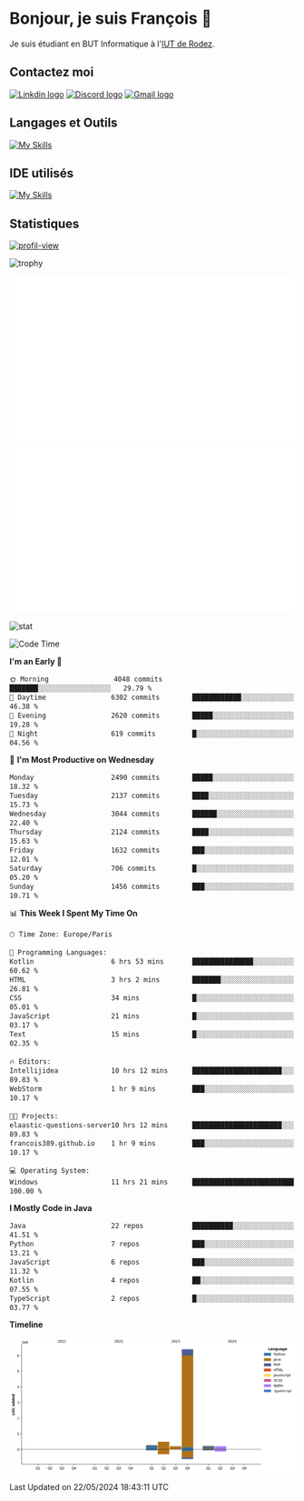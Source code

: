 # Bonjour, je suis François 👋

Je suis étudiant en BUT Informatique à l'[IUT de Rodez](https://iut-rodez.fr).

## Contactez moi

<p>
<a href="https://www.linkedin.com/in/fran%C3%A7ois-de-saint-palais-00985327a/" target="blank"><img src="https://img.shields.io/badge/LinkedIn-0077B5?style=for-the-badge&logo=linkedin&logoColor=white" alt="Linkdin logo"/></a>
<a href="https://discord.gg/francis389" target="blank"><img src="https://img.shields.io/badge/Discord-7289DA?style=for-the-badge&logo=discord&logoColor=white" alt="Discord logo" /></a>
<a href="mailto:francois-sp@gmx.fr" target="blank"><img src="https://img.shields.io/badge/Gmail-D14836?style=for-the-badge&logo=gmail&logoColor=white" alt="Gmail logo"/></a> 
</p>

## Langages et Outils

[![My Skills](https://skillicons.dev/icons?i=java,py,kotlin,spring,git,html,css,sass,svelte,vue,angular,react,bootstrap,ts,jquery,js,php,mysql,sqlite,grafana,linux,windows,figma,postman)](https://skillicons.dev)

## IDE utilisés

[![My Skills](https://skillicons.dev/icons?i=idea,phpstorm,pycharm,androidstudio,vscode,webstorm,eclipse)](https://skillicons.dev)

## Statistiques

[![profil-view](https://komarev.com/ghpvc/?username=francois389&label=Profile%20views&color=0e75b6&style=flat)](https://github.com/ryo-ma/github-profile-trophy)

![trophy](https://github-profile-trophy.vercel.app/?username=Francois389&theme=onedark&column=-1)

![top-lang](https://raw.githubusercontent.com/Francois389/github-stat/master/generated/languages.svg#gh-dark-mode-only)
![](https://raw.githubusercontent.com/Francois389/github-stat/master/generated/overview.svg#gh-dark-mode-only)

![stat](https://github-readme-stats.vercel.app/api?username=francois389&show_icons=true&locale=fr&theme=onedark)

<!--START_SECTION:waka-->
![Code Time](http://img.shields.io/badge/Code%20Time-230%20hrs%209%20mins-blue)

**I'm an Early 🐤** 

```text
🌞 Morning                4048 commits        ███████░░░░░░░░░░░░░░░░░░   29.79 % 
🌆 Daytime                6302 commits        ████████████░░░░░░░░░░░░░   46.38 % 
🌃 Evening                2620 commits        █████░░░░░░░░░░░░░░░░░░░░   19.28 % 
🌙 Night                  619 commits         █░░░░░░░░░░░░░░░░░░░░░░░░   04.56 % 
```
📅 **I'm Most Productive on Wednesday** 

```text
Monday                   2490 commits        █████░░░░░░░░░░░░░░░░░░░░   18.32 % 
Tuesday                  2137 commits        ████░░░░░░░░░░░░░░░░░░░░░   15.73 % 
Wednesday                3044 commits        ██████░░░░░░░░░░░░░░░░░░░   22.40 % 
Thursday                 2124 commits        ████░░░░░░░░░░░░░░░░░░░░░   15.63 % 
Friday                   1632 commits        ███░░░░░░░░░░░░░░░░░░░░░░   12.01 % 
Saturday                 706 commits         █░░░░░░░░░░░░░░░░░░░░░░░░   05.20 % 
Sunday                   1456 commits        ███░░░░░░░░░░░░░░░░░░░░░░   10.71 % 
```


📊 **This Week I Spent My Time On** 

```text
🕑︎ Time Zone: Europe/Paris

💬 Programming Languages: 
Kotlin                   6 hrs 53 mins       ███████████████░░░░░░░░░░   60.62 % 
HTML                     3 hrs 2 mins        ███████░░░░░░░░░░░░░░░░░░   26.81 % 
CSS                      34 mins             █░░░░░░░░░░░░░░░░░░░░░░░░   05.01 % 
JavaScript               21 mins             █░░░░░░░░░░░░░░░░░░░░░░░░   03.17 % 
Text                     15 mins             █░░░░░░░░░░░░░░░░░░░░░░░░   02.35 % 

🔥 Editors: 
Intellijidea             10 hrs 12 mins      ██████████████████████░░░   89.83 % 
WebStorm                 1 hr 9 mins         ███░░░░░░░░░░░░░░░░░░░░░░   10.17 % 

🐱‍💻 Projects: 
elaastic-questions-server10 hrs 12 mins      ██████████████████████░░░   89.83 % 
francois389.github.io    1 hr 9 mins         ███░░░░░░░░░░░░░░░░░░░░░░   10.17 % 

💻 Operating System: 
Windows                  11 hrs 21 mins      █████████████████████████   100.00 % 
```

**I Mostly Code in Java** 

```text
Java                     22 repos            ██████████░░░░░░░░░░░░░░░   41.51 % 
Python                   7 repos             ███░░░░░░░░░░░░░░░░░░░░░░   13.21 % 
JavaScript               6 repos             ███░░░░░░░░░░░░░░░░░░░░░░   11.32 % 
Kotlin                   4 repos             ██░░░░░░░░░░░░░░░░░░░░░░░   07.55 % 
TypeScript               2 repos             █░░░░░░░░░░░░░░░░░░░░░░░░   03.77 % 
```



**Timeline**

![Lines of Code chart](https://raw.githubusercontent.com/Francois389/Francois389/main/assets/bar_graph.png)


 Last Updated on 22/05/2024 18:43:11 UTC
<!--END_SECTION:waka-->
